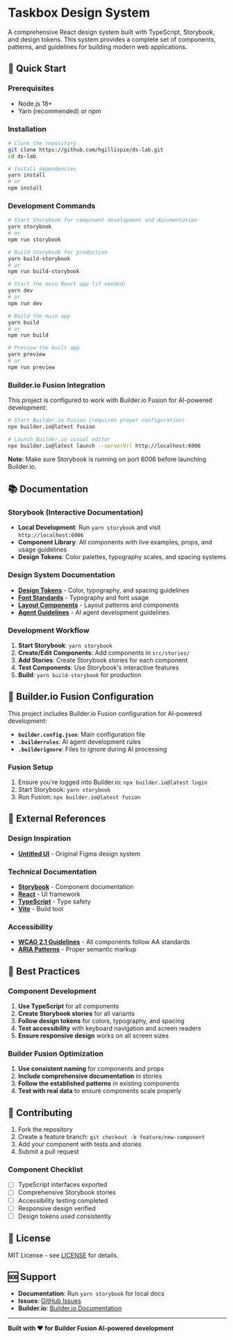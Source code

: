 # Taskbox Design System

A comprehensive React design system built with TypeScript, Storybook, and design tokens. This system provides a complete set of components, patterns, and guidelines for building modern web applications.

## 🚀 Quick Start

### Prerequisites
- Node.js 18+ 
- Yarn (recommended) or npm

### Installation

```bash
# Clone the repository
git clone https://github.com/hgillispie/ds-lab.git
cd ds-lab

# Install dependencies
yarn install
# or
npm install
```

### Development Commands

```bash
# Start Storybook for component development and documentation
yarn storybook
# or
npm run storybook

# Build Storybook for production
yarn build-storybook
# or
npm run build-storybook

# Start the main React app (if needed)
yarn dev
# or
npm run dev

# Build the main app
yarn build
# or
npm run build

# Preview the built app
yarn preview
# or
npm run preview
```

### Builder.io Fusion Integration

This project is configured to work with Builder.io Fusion for AI-powered development:

```bash
# Start Builder.io Fusion (requires proper configuration)
npx builder.io@latest fusion

# Launch Builder.io visual editor
npx builder.io@latest launch --serverUrl http://localhost:6006
```

**Note**: Make sure Storybook is running on port 6006 before launching Builder.io.

## 📚 Documentation

### Storybook (Interactive Documentation)
- **Local Development**: Run `yarn storybook` and visit `http://localhost:6006`
- **Component Library**: All components with live examples, props, and usage guidelines
- **Design Tokens**: Color palettes, typography scales, and spacing systems

### Design System Documentation
- **[Design Tokens](DESIGN-TOKENS.md)** - Color, typography, and spacing guidelines
- **[Font Standards](FONT_STANDARDS.md)** - Typography and font usage
- **[Layout Components](LAYOUT_COMPONENTS.md)** - Layout patterns and components
- **[Agent Guidelines](AGENTS.md)** - AI agent development guidelines



### Development Workflow

1. **Start Storybook**: `yarn storybook`
2. **Create/Edit Components**: Add components in `src/stories/`
3. **Add Stories**: Create Storybook stories for each component
4. **Test Components**: Use Storybook's interactive features
5. **Build**: `yarn build-storybook` for production

## 🔧 Builder.io Fusion Configuration

This project includes Builder.io Fusion configuration for AI-powered development:

- **`builder.config.json`**: Main configuration file
- **`.builderrules`**: AI agent development rules
- **`.builderignore`**: Files to ignore during AI processing

### Fusion Setup

1. Ensure you're logged into Builder.io: `npx builder.io@latest login`
2. Start Storybook: `yarn storybook`
3. Run Fusion: `npx builder.io@latest fusion`

## 📖 External References

### Design Inspiration
- **[Untitled UI](https://untitledui.com/)** - Original Figma design system


### Technical Documentation
- **[Storybook](https://storybook.js.org/)** - Component documentation
- **[React](https://react.dev/)** - UI framework
- **[TypeScript](https://www.typescriptlang.org/)** - Type safety
- **[Vite](https://vitejs.dev/)** - Build tool

### Accessibility
- **[WCAG 2.1 Guidelines](https://www.w3.org/WAI/WCAG21/quickref/)** - All components follow AA standards
- **[ARIA Patterns](https://www.w3.org/WAI/ARIA/apg/patterns/)** - Proper semantic markup

## 🎯 Best Practices

### Component Development
1. **Use TypeScript** for all components
2. **Create Storybook stories** for all variants
3. **Follow design tokens** for colors, typography, and spacing
4. **Test accessibility** with keyboard navigation and screen readers
5. **Ensure responsive design** works on all screen sizes

### Builder Fusion Optimization
1. **Use consistent naming** for components and props
2. **Include comprehensive documentation** in stories
3. **Follow the established patterns** in existing components
4. **Test with real data** to ensure components scale properly

## 🤝 Contributing

1. Fork the repository
2. Create a feature branch: `git checkout -b feature/new-component`
3. Add your component with tests and stories
4. Submit a pull request

### Component Checklist
- [ ] TypeScript interfaces exported
- [ ] Comprehensive Storybook stories
- [ ] Accessibility testing completed
- [ ] Responsive design verified
- [ ] Design tokens used consistently

## 📄 License

MIT License - see [LICENSE](LICENSE) for details.

## 🆘 Support

- **Documentation**: Run `yarn storybook` for local docs
- **Issues**: [GitHub Issues](https://github.com/hgillispie/ds-lab/issues)
- **Builder.io**: [Builder.io Documentation](https://www.builder.io/c/docs)

---

**Built with ❤️ for Builder Fusion AI-powered development**
